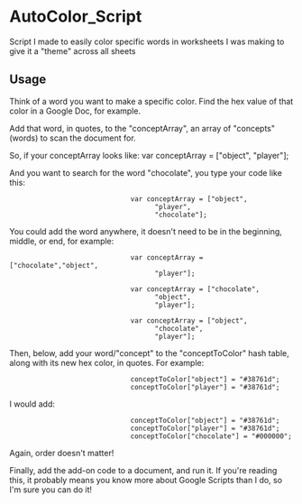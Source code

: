# AutoColor_Script
Script I made to easily color specific words in worksheets I was making to give it a "theme" across all sheets

## Usage
Think of a word you want to make a specific color. Find the hex value of that color in a Google Doc, for example. 

Add that word, in quotes, to the "conceptArray", an array of "concepts" (words) to scan the document for.

So, if your conceptArray looks like: 
                                  var conceptArray = ["object",
                                        "player"];
   
And you want to search for the word "chocolate", you type your code like this:

                                  var conceptArray = ["object",
                                        "player",
                                        "chocolate"]; 
                                      
You could add the word anywhere, it doesn't need to be in the beginning, middle, or end, for example:

                                  var conceptArray = ["chocolate","object",
                                        "player"];

                                  var conceptArray = ["chocolate",
                                        "object",
                                        "player"];
                                        
                                  var conceptArray = ["object",
                                        "chocolate",
                                        "player"];        
                                       
Then, below, add your word/"concept" to the "conceptToColor" hash table, along with its new hex color, in quotes. For example:       
  
                                  conceptToColor["object"] = "#38761d";
                                  conceptToColor["player"] = "#38761d";
                                  
I would add:

                                  conceptToColor["object"] = "#38761d";
                                  conceptToColor["player"] = "#38761d";
                                  conceptToColor["chocolate"] = "#000000";
                                  
Again, order doesn't matter!

Finally, add the add-on code to a document, and run it. If you're reading this, it probably means you know more about Google Scripts than I do, so I'm sure you can do it!
